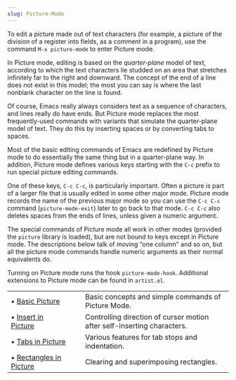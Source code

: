 ```yaml
---
slug: Picture-Mode
---
```


To edit a picture made out of text characters (for example, a picture of the division of a register into fields, as a comment in a program), use the command `M-x picture-mode` to enter Picture mode.

In Picture mode, editing is based on the *quarter-plane* model of text, according to which the text characters lie studded on an area that stretches infinitely far to the right and downward. The concept of the end of a line does not exist in this model; the most you can say is where the last nonblank character on the line is found.

Of course, Emacs really always considers text as a sequence of characters, and lines really do have ends. But Picture mode replaces the most frequently-used commands with variants that simulate the quarter-plane model of text. They do this by inserting spaces or by converting tabs to spaces.

Most of the basic editing commands of Emacs are redefined by Picture mode to do essentially the same thing but in a quarter-plane way. In addition, Picture mode defines various keys starting with the `C-c` prefix to run special picture editing commands.

One of these keys, `C-c C-c`, is particularly important. Often a picture is part of a larger file that is usually edited in some other major mode. Picture mode records the name of the previous major mode so you can use the `C-c C-c` command (`picture-mode-exit`) later to go back to that mode. `C-c C-c` also deletes spaces from the ends of lines, unless given a numeric argument.

The special commands of Picture mode all work in other modes (provided the `picture` library is loaded), but are not bound to keys except in Picture mode. The descriptions below talk of moving “one column" and so on, but all the picture mode commands handle numeric arguments as their normal equivalents do.

Turning on Picture mode runs the hook `picture-mode-hook`. Additional extensions to Picture mode can be found in `artist.el`.

|                                                  |    |                                                                         |
| :----------------------------------------------- | -- | :---------------------------------------------------------------------- |
| • [Basic Picture](Basic-Picture)                 |    | Basic concepts and simple commands of Picture Mode.                     |
| • [Insert in Picture](Insert-in-Picture)         |    | Controlling direction of cursor motion after self-inserting characters. |
| • [Tabs in Picture](Tabs-in-Picture)             |    | Various features for tab stops and indentation.                         |
| • [Rectangles in Picture](Rectangles-in-Picture) |    | Clearing and superimposing rectangles.                                  |
